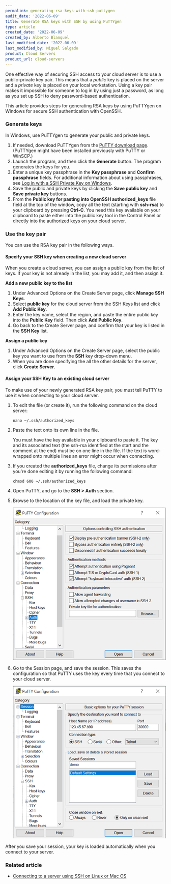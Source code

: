 ```yaml
---
permalink: generating-rsa-keys-with-ssh-puttygen
audit_date: '2022-06-09'
title: Generate RSA keys with SSH by using PuTTYgen
type: article
created_date: '2022-06-09'
created_by: Alberto Blanquel
last_modified_date: '2022-06-09'
last_modified_by: Miguel Salgado
product: Cloud Servers
product_url: cloud-servers
---
```


One effective way of securing SSH access to your cloud server is to use
a public-private key pair. This means that a *public* key is placed on
the server and a *private* key is placed on your local workstation.
Using a key pair makes it impossible for someone to log in by using just
a password, as long as you set up SSH to deny password-based
authentication.

This article provides steps for generating RSA keys by using PuTTYgen on
Windows for secure SSH authentication with OpenSSH.

### Generate keys

In Windows, use PuTTYgen to generate your public and private keys.

1.  If needed, download PuTTYgen from the [PuTTY download page](https://www.chiark.greenend.org.uk/~sgtatham/putty/download.html).
    (PuTTYgen might have been installed previously with PuTTY or WinSCP.)
2.  Launch the program, and then click the **Generate** button.
    The program generates the keys for you.
3.  Enter a unique key passphrase in the **Key passphrase** and
    **Confirm passphrase** fields.
    For additional information about using passphrases,
    see [Log in with a SSH Private Key on Windows](https://docs-ospc.rackspace.com/support/how-to/cloud-servers/logging-in-with-an-ssh-private-key-on-windows).
4.  Save the public and private keys by clicking the **Save public key**
    and **Save private key** buttons.
5.  From the **Public key for pasting into OpenSSH authorized\_keys** file
    field at the top of the window, copy all the text (starting with **ssh-rsa**)
    to your clipboard by pressing **Ctrl-C**.
    You need this key available on your clipboard to paste either
    into the public key tool in the Control Panel or directly into the
    authorized keys on your cloud server.

### Use the key pair

You can use the RSA key pair in the following ways.

#### Specify your SSH key when creating a new cloud server

When you create a cloud server, you can assign a public key from the list of keys.
If your key is not already in the list, you may add it, and then assign it.

**Add a new public key to the list**

1.  Under Advanced Options on the Create Server page, click **Manage SSH
    Keys**.
2.  Select **public key** for the cloud server from the SSH Keys list
    and click **Add Public Key**.
3.  Enter the key name, select the region, and paste the entire public
    key into the **Public Key** field. Then click **Add Public Key**.
4.  Go back to the Create Server page, and confirm that your key is listed
    in the **SSH Key** list.

**Assign a public key**

1.  Under Advanced Options on the Create Server page, select the public
    key you want to use from the **SSH** key drop-down menu.
2.  When you are done specifying the all the other details for the server,
    click **Create Server**.

#### Assign your SSH Key to an existing cloud server

To make use of your newly generated RSA key pair, you must tell PuTTY to
use it when connecting to your cloud server.

1. To edit the file (or create it), run the following command on the cloud server:

       nano ~/.ssh/authorized_keys

2. Paste the text onto its own line in the file.

   You must have the key available in your clipboard to paste it. The key and its
   associated text (the ssh-rsa identified at the start and the comment at the end)
   must be on one line in the file.  If the text is word-wrapped onto multiple lines
   an error might occur when connecting.

3.  If you created the **authorized_keys** file, change its permissions
    after you're done editing it by running the following command:

        chmod 600 ~/.ssh/authorized_keys

4.  Open PuTTY, and go to the **SSH > Auth** section.

5.  Browse to the location of the key file, and load the private key.

    <img src="PuTTY_Configuration3.png" alt="" title="">
6.  Go to the Session page, and save the session. This saves the configuration
    so that PuTTY uses the key every time that you connect to your cloud
    server.

    <img src="PuTTY_Configuration4.png" alt="" title="">
After you save your session, your key is loaded automatically when you
connect to your server.

### Related article

-   [Connecting to a server using SSH on Linux or Mac OS](https://docs-ospc.rackspace.com/support/how-to/cloud-servers/connecting-to-a-server-using-ssh-on-linux-or-mac-os)
